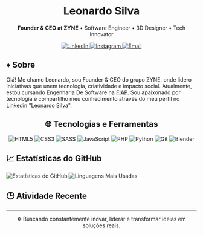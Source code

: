 <h1 align="center">Leonardo Silva</h1>
<p align="center">
  <strong>Founder & CEO at ZYNE</strong> • Software Engineer • 3D Designer • Tech Innovator
</p>

<p align="center">
  <a href="https://www.linkedin.com/in/leeosilvp">
    <img src="https://img.shields.io/badge/LinkedIn-0077B5?style=flat&logo=linkedin&logoColor=white" alt="LinkedIn">
  </a>
  <a href="https://www.instagram.com/leeosilvp">
    <img src="https://img.shields.io/badge/Instagram-E4405F?style=flat&logo=instagram&logoColor=white" alt="Instagram">
  </a>
  <a href="leo965679@gmail.com.com">
    <img src="https://img.shields.io/badge/Email-D14836?style=flat&logo=gmail&logoColor=white" alt="Email">
  </a>
</p>



## ♦ Sobre

Olá! Me chamo Leonardo, sou Founder & CEO do grupo ZYNE, onde lidero iniciativas que unem tecnologia, criatividade e impacto social. Atualmente, estou cursando Engenharia De Software na [FIAP](https://www.fiap.com.br/). Sou apaixonado por tecnologia e compartilho meu conhecimento através do meu perfil no Linkedin "[Leonardo Silva](https://www.linkedin.com/in/leeosilvp/)".



<div align="center">

## 🌐 Tecnologias e Ferramentas

![HTML5](https://img.shields.io/badge/HTML5-E34F26?style=flat&logo=html5&logoColor=white)
![CSS3](https://img.shields.io/badge/CSS3-1572B6?style=flat&logo=css3&logoColor=white)
![SASS](https://img.shields.io/badge/SASS-CC6699?style=flat&logo=sass&logoColor=white)
![JavaScript](https://img.shields.io/badge/JavaScript-F7DF1E?style=flat&logo=javascript&logoColor=black)
![PHP](https://img.shields.io/badge/PHP-777BB4?style=flat&logo=php&logoColor=white)
![Python](https://img.shields.io/badge/Python-3776AB?style=flat&logo=python&logoColor=white)
![Git](https://img.shields.io/badge/Git-F05032?style=flat&logo=git&logoColor=white)
![Blender](https://img.shields.io/badge/Blender-F5792A?style=flat&logo=blender&logoColor=white)

</div>



## 📈 Estatísticas do GitHub

<p align="left">
  <img src="https://github-readme-stats.vercel.app/api?username=leoosilvp&show_icons=true&theme=radical" alt="Estatísticas do GitHub">
  <img src="https://github-readme-stats.vercel.app/api/top-langs/?username=leoosilvp&layout=compact&theme=radical" alt="Linguagens Mais Usadas">
</p>



## 🕒 Atividade Recente

<!--START_SECTION:activity-->
<!--END_SECTION:activity-->

---



<p align="center">
  ❇ Buscando constantemente inovar, liderar e transformar ideias em soluções reais.
</p>
